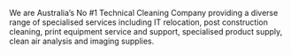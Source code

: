 We are Australia’s No #1 Technical Cleaning Company providing a diverse range of specialised services including IT relocation, post construction cleaning, print equipment service and support, specialised product supply, clean air analysis and imaging supplies.

